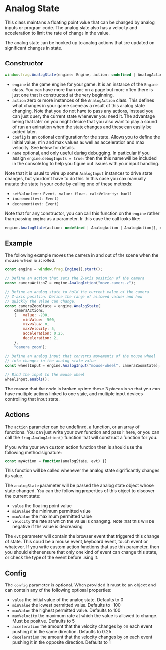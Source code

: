 # Analog State

This class maintains a floating point value that can be changed by analog 
inputs or program code. The analog state also has a velocity and acceleration
to limit the rate of change in the value.

The analog state can be hooked up to analog actions that are updated on
significant changes in state.

## Constructor
```javascript
window.frag.AnalogState(engine: Engine, action: undefined | AnalogAction | AnalogAction[], config: Object | undefined, name: string | undefined)
```

* `engine` is the game engine for your game. It is an instance of the `Engine` class. You can 
  have more than one on a page but more often there is just one that is constructed at the 
  very beginning.
* `action` zero or more instances of the `AnalogAction` class. This defines what changes
  in your game scene as a result of this analog state changing. Note that you do not have 
  to pass any actions, instead you can just query the current state whenever you need it. 
  The advantage being that later on you might decide that you also want to play a sound of
  run an animation when the state changes and these can easily be added later.
* `config` is an optional configuration for the state. Allows you to define the initial
  value, min and max values as well as acceleration and max velocity. See below for details.
* `name` optional, and only useful during debugging. In particular if you assign 
  `engine.debugInputs = true;` then the this name will be included in the console log to 
  help you figure out issues with your input handling.

Note that it is usual to wire up some `AnalogInput` instances to drive state changes, but
you don't have to do this. In this case you can manually mutate the state in your code 
by calling one of these methods:
* `setValue(evt: Event, value: float, calcVelocity: bool)`
* `increment(evt: Event)`
* `decrement(evt: Event)`

Note that for any constructor, you can call this function on the `engine` rather than passing
`engine` as a parameter. In this case the call looks like:

```javascript
engine.AnalogState(action: undefined | AnalogAction | AnalogAction[], config: Object | undefined, name: string | undefined)
```

## Example

The following example moves the camera in and out of the scene when the mouse wheel 
is scrolled:

```javascript
const engine = window.frag.Engine().start();

// Define an action that sets the Z-axis position of the camera
const cameraActionZ = engine.AnalogAction("move-camera-z");

// Define an analog state to hold the current value of the camera
// Z-axis position. Define the range of allowed values and how
// quickly the value can change.
const cameraZoomState = engine.AnalogState(
    cameraActionZ, 
    {   value: -200,
        minValue: -500,
        maxValue: 0,
        maxVelocity: 5,
        acceleration: 0.25,
        deceleration: 2,
    },
    "camera zoom");

// Define an analog input that converts movements of the mouse wheel
// into changes in the analog state value
const wheelInput = engine.AnalogInput("mouse-wheel", cameraZoomState);

// Bind the input to the mouse wheel
wheelInput.enable();
```

The reason that the code is broken up into these 3 pieces is so that
you can have multiple actions linked to one state, and multiple input
devices controlling that input state.

## Actions

The `action` parameter can be undefined, a function, or an array of functions. 
You can just write your own function and pass it here, or you can call 
the `frag.AnalogAction()` function that will construct a function for you.

If you write your own custom action function then is should use the following 
method signature:
```javascript
const myAction = function(analogState, evt) {}
```

This function will be called whenever the analog state significantly changes 
its value.

The `analogState` parameter will be passed the analog state object whose state changed.
You can the following properties of this object to discover the current state:
* `value` the floating point value
* `minValue` the minimum permitted value
* `maxValue` the maximum permitted value
* `velocity` the rate at which the value is changing. Note that this will be negative if the value is decreasing

The `evt` parameter will contain the browser event that triggered this change of state. This
could be a mouse event, keyboard event, touch event or whatever. If you write custom action
functions that use this parameter, then you should either ensure that only one kind of 
event can change this state, or check the type of the event before using it.

## Config
The `config` parameter is optional. When provided it must be an object and can contain
any of the following optional properties:
* `value` the initial value of the analog state. Defaults to 0
* `minValue` the lowest permitted value. Defaults to -100
* `maxValue` the highest permitted value. Defaults to 100
* `maxVelocity` the maximum rate at which the value is allowed to change. Must be positive. Defaults to 5
* `acceleration` the amount that the velocity changes by on each event pushing it in the same direction. Defaults to 0.25
* `deceleration` the amount that the velocity changes by on each event pushing it in the opposite direction. Defaults to 1

